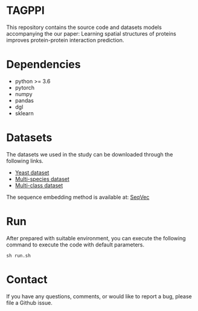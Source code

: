 # TAGPPI

This repository contains the source code and datasets models accompanying the our paper: Learning spatial structures of proteins improves
protein-protein interaction prediction.

# Dependencies
* python >= 3.6
* pytorch
* numpy
* pandas
* dgl
* sklearn

# Datasets
The datasets we used in the study can be downloaded through the following links.

* [Yeast dataset](https://1drv.ms/u/s!AqVY1IPGnJLRiG_oH3CopEyYC3vB?e=wtJULp)
* [Multi-species dataset](https://1drv.ms/u/s!AqVY1IPGnJLRiHA3aS0WGbwuSsHc?e=6AHmXl)
* [Multi-class dataset](https://1drv.ms/u/s!AqVY1IPGnJLRiHFKBet6wAV_GufP?e=A8Gup9)

The sequence embedding method is available at: [SeqVec](https://github.com/Rostlab/SeqVec)

# Run 
After prepared with suitable environment, you can execute the following command to execute the code with default parameters.
```shell
sh run.sh
```
# Contact
If you have any questions, comments, or would like to report a bug, please file a Github issue.
